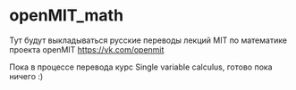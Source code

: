 # openMIT_math

Тут будут выкладываться русские переводы лекций MIT по математике проекта openMIT https://vk.com/openmit

Пока в процессе перевода курс Single variable calculus, готово пока ничего :)

